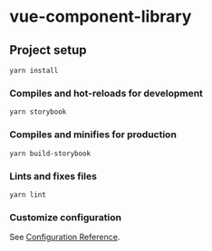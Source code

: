 # vue-component-library

## Project setup
```
yarn install
```

### Compiles and hot-reloads for development
```
yarn storybook
```

### Compiles and minifies for production
```
yarn build-storybook
```

### Lints and fixes files
```
yarn lint
```

### Customize configuration
See [Configuration Reference](https://cli.vuejs.org/config/).
